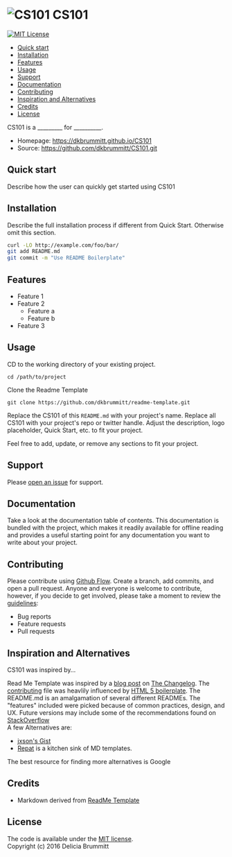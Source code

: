 
# ![CS101](http://placehold.it/150x150) CS101
[![MIT License](https://img.shields.io/badge/license-MIT-007EC7.svg?style=flat-square)](/LICENSE) 

- [Quick start](#Quick)
- [Installation](#Installation)
- [Features](#Features)
- [Usage](#Usage)
- [Support](#Support)
- [Documentation](#Documentation)
- [Contributing](#Contributing)
- [Inspiration and Alternatives](#Inspiration)
- [Credits](#Credits)
- [License](#License)


CS101 is a _________ for __________.

* Homepage: https://dkbrummitt.github.io/CS101
* Source: https://github.com/dkbrummitt/CS101.git
	
<a name="Quick"></a>
## Quick start 

Describe how the user can quickly get started using CS101

<a name="Installation"></a>
## Installation
Describe the full installation process if different from Quick Start. Otherwise omit this section.

```sh
curl -LO http://example.com/foo/bar/
git add README.md
git commit -m "Use README Boilerplate"
```
<a name="Features"></a>
## Features 
* Feature 1
* Feature 2
  * Feature a
  * Feature b
* Feature 3

<a name="Usage"></a>
## Usage
CD to the working directory of your existing project. 
```
cd /path/to/project
```
Clone the Readme Template
```
git clone https://github.com/dkbrummitt/readme-template.git
```
Replace the CS101 of this `README.md` with your project's name. 
Replace all CS101 with your project's repo or twitter handle. 
Adjust the description, logo placeholder, Quick Start, etc. to fit your project.

Feel free to add, update, or remove any sections to fit your project.   

<a name="Support"></a>
## Support

Please [open an issue](https://github.com/dkbrummitt/CS101/issues/new) for support.

<a name="Documentation"></a>
## Documentation
Take a look at the documentation table of contents. This documentation is bundled with the project, which makes it readily available for offline reading and provides a useful starting point for any documentation you want to write about your project.

<a name="Contributing"></a>
## Contributing 

Please contribute using [Github Flow](https://guides.github.com/introduction/flow/). Create a branch, add commits, and open a pull request.
Anyone and everyone is welcome to contribute, however, if you decide to get involved, please take a moment to review the [guidelines](/CONTRIBUTING.md):
* Bug reports
* Feature requests
* Pull requests

<a name="Inspiration"></a>
## Inspiration and Alternatives
CS101 was inspired by…

Read Me Template was inspired by a [blog post](https://changelog.com/top-ten-reasons-why-i-wont-use-your-open-source-project/) on [The Changelog](https://changelog.com/).
The [contributing](/CONTRIBUTING.md) file was heavlily influenced by [HTML 5 boilerplate](https://github.com/h5bp/html5-boilerplate/blob/master/CONTRIBUTING.md). The README.md is an amalgamation of several different READMEs. The "features" included were picked because of common practices, design, and UX.
Future versions may include some of the recommendations found on [StackOverflow](http://stackoverflow.com/questions/2304863/how-to-write-a-good-readme)
<br>
A few Alternatives are:
* [jxson's Gist](https://gist.github.com/jxson/1784669)
* [Repat](https://github.com/repat/README-template) is a kitchen sink of MD templates.

The best resource for finding more alternatives is Google

<a name="Credits"></a>
## Credits
* Markdown derived from [ReadMe Template](https://github.com/dkbrummitt/readme-template)

<a name="License"></a>
## License 
The code is available under the [MIT license](/LICENSE.md).
<br>
Copyright (c) 2016 Delicia Brummitt

